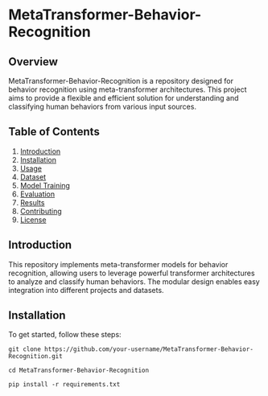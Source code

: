 # MetaTransformer-Behavior-Recognition

## Overview

MetaTransformer-Behavior-Recognition is a repository designed for behavior recognition using meta-transformer architectures. This project aims to provide a flexible and efficient solution for understanding and classifying human behaviors from various input sources.

## Table of Contents

1. [Introduction](#introduction)
2. [Installation](#installation)
3. [Usage](#usage)
4. [Dataset](#dataset)
5. [Model Training](#model-training)
6. [Evaluation](#evaluation)
7. [Results](#results)
8. [Contributing](#contributing)
9. [License](#license)

## Introduction

This repository implements meta-transformer models for behavior recognition, allowing users to leverage powerful transformer architectures to analyze and classify human behaviors. The modular design enables easy integration into different projects and datasets.

## Installation

To get started, follow these steps:

```
git clone https://github.com/your-username/MetaTransformer-Behavior-Recognition.git
```
```
cd MetaTransformer-Behavior-Recognition
```
```
pip install -r requirements.txt
```
